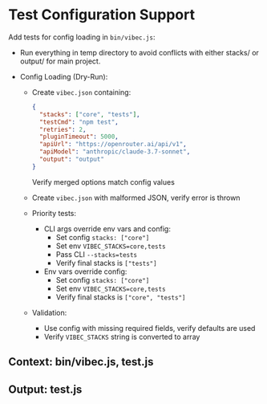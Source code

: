 # Test Configuration Support

Add tests for config loading in `bin/vibec.js`:
  - Run everything in temp directory to avoid conflicts with either stacks/ or output/ for main project.

  - Config Loading (Dry-Run):
    - Create `vibec.json` containing:
      ```json
      {
        "stacks": ["core", "tests"],
        "testCmd": "npm test", 
        "retries": 2,
        "pluginTimeout": 5000,
        "apiUrl": "https://openrouter.ai/api/v1",
        "apiModel": "anthropic/claude-3.7-sonnet",
        "output": "output"
      }
      ```
      Verify merged options match config values

    - Create `vibec.json` with malformed JSON, verify error is thrown

    - Priority tests:
      - CLI args override env vars and config:
        - Set config `stacks: ["core"]`
        - Set env `VIBEC_STACKS=core,tests`
        - Pass CLI `--stacks=tests`
        - Verify final stacks is `["tests"]`
      - Env vars override config:
        - Set config `stacks: ["core"]`
        - Set env `VIBEC_STACKS=core,tests`
        - Verify final stacks is `["core", "tests"]`

    - Validation:
      - Use config with missing required fields, verify defaults are used
      - Verify `VIBEC_STACKS` string is converted to array

## Context: bin/vibec.js, test.js
## Output: test.js
